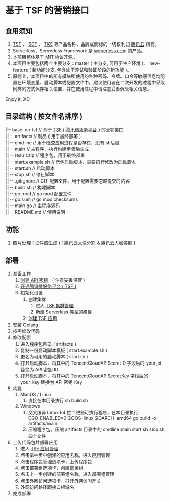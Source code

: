 # 基于 TSF 的营销接口

## 食用须知
1. [TSF](https://cloud.tencent.com/document/product/649) 、 [SCF](https://cloud.tencent.com/document/product/583) 、 [TKE](https://cloud.tencent.com/document/product/457) 等产品名称、品牌或商标的一切权利归 [腾讯云](https://cloud.tencent.com) 所有。
1. Serverless、Serverless Framework 是 [serverless.com](https://serverless.com) 的产品。
1. 本项目整体基于 MIT 协议开源。
1. 本项目主要包括两个主要分支 : master ( 主分支, 可用于生产环境 )、 new-feature ( 新功能分支, 包含处于测试和验证阶段的新功能 )。
1. 原则上，本项目中的所有模块所使用的各种密码、令牌、口令等敏感信息均配置在环境变量、启动脚本或配置文件中。建议使用者在二次开发的过程中采取同样的方式保存相关设置，并在使用过程中请注意妥善保管相关信息。

Enjoy it. XD

## 目录结构 ( 按文件名排序 )

|--  base-on-tsf  // 基于 [TSF ( 腾讯微服务平台 )](https://cloud.tencent.com/document/product/649) 的营销接口  
|	|-- artifacts // 制品 ( 用于最终部署 )  
|		|-- cmdline // 用于检查应用进程是否存在，没有.sh后缀  
|		|-- main // 主程序，执行构建步骤后生成  
|		|-- result.zip // 程序包，用于最终部署  
|		|-- start.example.sh // 示例启动脚本，需要自行修改为启动脚本  
|		|-- start.sh // 启动脚本  
|		|-- stop.sh // 停止脚本  
|	|-- .gitignore // GIT 配置文件，用于配置需要忽略提交的内容  
|	|-- build.sh // 构建脚本  
|	|-- go.mod // go mod 配置文件  
|	|-- go.sum // go mod checksums  
|	|-- main.go // 主程序源码  
|	|-- README.md // 使用说明  

## 功能

1. 照片处理 ( 证件照生成 ) [ [腾讯云人像分割](https://cloud.tencent.com/document/product/1208/42970) & [腾讯云人脸美颜](https://cloud.tencent.com/document/product/1172/40715) ]

## 部署
1. 准备工作
	1. [创建 API 密钥](https://console.cloud.tencent.com/capi) （ 注意妥善保管 ）
	1. [开通腾讯微服务平台 ( TSF )](https://cloud.tencent.com/document/product/649)
	1. 初始化设置
		1. 创建集群
			1. 进入 [TSF 集群管理](https://console.cloud.tencent.com/tsf/cluster)
			1. 新建 Serverless 类型的集群
		1. [创建 TSF 应用](https://console.cloud.tencent.com/tsf/app)
1. 安装 Golang
1. 按需修改代码
1. 修改配置
	1. 进入程序包目录 ( artifacts )
	1. 复制一份启动脚本模板 ( start.example.sh  )
	1. 更名为可用的启动脚本 ( start.sh )
	1. 打开启动脚本，将其中的 TencentCloudAPISecretID 字段后的 your_id 替换为 API 密钥 ID
	1. 打开启动脚本，将其中的 TencentCloudAPISecretKey 字段后的 your_key 替换为 API 密钥 Key
1. 构建
	1. MacOS / Linux
		1. 直接在本目录执行 sh build.sh
	2. Windows
		1. 交叉编译 Linux 64 位二进制可执行程序，在本目录执行 CGO_ENABLED=0 GOOS=linux GOARCH=amd64 go build -o artifacts/main
		1. 压缩程序包，压缩 artifacts 目录中的 cmdline main start.sh stop.sh 四个文件
1. 上传代码包并部署应用
	1. 进入 [TSF 应用管理](https://console.cloud.tencent.com/tsf/app)
	1. 点击第一步中创建的应用名称，进入应用管理
	1. 点击程序包管理选项卡，上传程序包
	1. 点击部署组选项卡，创建部署组
	1. 点击上一步创建的部署组名称，进入部署组管理
	1. 点击外网访问选项卡，打开外网访问开关
	1. 外网访问路径即接口根域名
1. 完成部署

